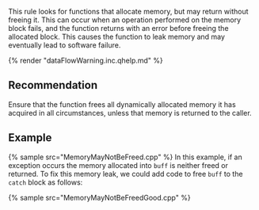 This rule looks for functions that allocate memory, but may return without freeing it. This can occur when an operation performed on the memory block fails, and the function returns with an error before freeing the allocated block. This causes the function to leak memory and may eventually lead to software failure.

{% render "dataFlowWarning.inc.qhelp.md" %}


## Recommendation
Ensure that the function frees all dynamically allocated memory it has acquired in all circumstances, unless that memory is returned to the caller.


## Example
{% sample src="MemoryMayNotBeFreed.cpp" %}
In this example, if an exception occurs the memory allocated into `buff` is neither freed or returned. To fix this memory leak, we could add code to free `buff` to the `catch` block as follows:

{% sample src="MemoryMayNotBeFreedGood.cpp" %}
